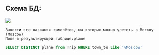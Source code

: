 

## Схема БД:



![](https://i.imgur.com/3oHRH3b.png)




```
Вывести все названия самолётов, на которых можно улететь в Москву (Moscow)
Поля в результирующей таблице:plane
```

```SQL
SELECT DISTINCT plane from Trip WHERE town_to Like '%Moscow'
```

